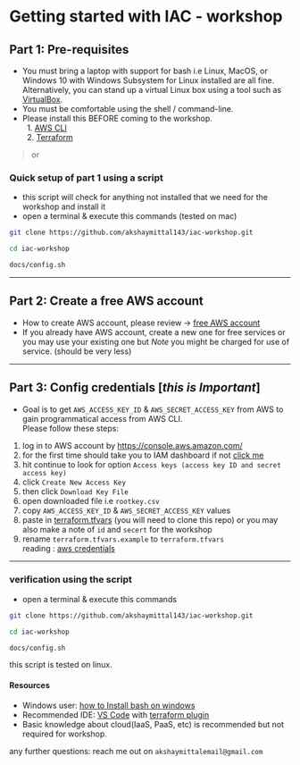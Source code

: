 # Getting started with IAC - workshop

## Part 1: Pre-requisites

- You must bring a laptop with support for bash i.e Linux, MacOS, or Windows 10 with Windows Subsystem for Linux installed are all fine. Alternatively, you can stand up a virtual Linux box using a tool such as [VirtualBox](https://www.virtualbox.org/).
- You must be comfortable using the shell / command-line.
- Please install this BEFORE coming to the workshop.  
    1. [AWS CLI](https://aws.amazon.com/cli/)  
    2. [Terraform](https://www.terraform.io/)

> or

### Quick setup of part 1 using a script

- this script will check for anything not installed that we need for the workshop and install it
- open a terminal & execute this commands (tested on mac)

```bash
git clone https://github.com/akshaymittal143/iac-workshop.git  

cd iac-workshop  

docs/config.sh
```

---

## Part 2: Create a free AWS account

- How to create AWS account, please review -> [free AWS account](https://aws.amazon.com/free/)
- If you already have AWS account, create a new one for free services or you may use your existing one but _Note_
  you might be charged for use of service. (should be very less)

---

## Part 3: Config credentials [*this is Important*]

- Goal is to get `AWS_ACCESS_KEY_ID` & `AWS_SECRET_ACCESS_KEY` from AWS to gain programmatical access from AWS CLI.  
  Please follow these steps:

1. log in to AWS account by <https://console.aws.amazon.com/>
2. for the first time should take you to IAM dashboard if not [click me](https://console.aws.amazon.com/iam/home#/security_credentials)
3. hit continue to look for option `Access keys (access key ID and secret access key)`
4. click `Create New Access Key`
5. then click `Download Key File`
6. open downloaded file i.e `rootkey.csv`
7. copy `AWS_ACCESS_KEY_ID` & `AWS_SECRET_ACCESS_KEY` values
8. paste in [terraform.tfvars](../chap1/terraform.tfvars) (you will need to clone this repo) or you may also make a note of `id` and `secert` for the workshop
9. rename `terraform.tfvars.example` to `terraform.tfvars`  
   reading : [aws credentials](https://docs.aws.amazon.com/general/latest/gr/aws-sec-cred-types.html#access-keys-and-secret-access-keys)

---

### verification using the script

- open a terminal & execute this commands

```bash
git clone https://github.com/akshaymittal143/iac-workshop.git

cd iac-workshop

docs/config.sh
```

this script is tested on linux.

#### Resources

- Windows user: [how to Install bash on windows](https://itsfoss.com/install-bash-on-windows/)
- Recommended IDE: [VS Code](https://code.visualstudio.com/) with [terraform plugin](https://marketplace.visualstudio.com/items?itemName=mauve.terraform)
- Basic knowledge about cloud(IaaS, PaaS, etc) is recommended but not required for workshop.

any further questions: reach me out on `akshaymittalemail@gmail.com`
